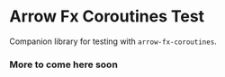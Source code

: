 # Arrow Fx Coroutines Test

Companion library for testing with `arrow-fx-coroutines`.

### More to come here soon